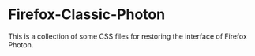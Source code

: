 # Firefox-Classic-Photon
This is a collection of some CSS files for restoring the interface of Firefox Photon. 
